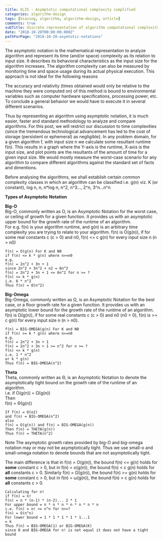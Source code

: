 ```yaml
---
title: ELI5 - Asymptotic computational complexity simplified
categories: algorithm-design
tags: [biasing, algorithm, algorithm-design, article]
comments: true
subTitle: discrete representation of algorithm computational complexity
date: "2018-10-20T00:00:00.000Z"
pathForPage: "2018-10-20-asymtotic-notations"
---
```


The asymptotic notation is the mathematical representation to analyze algorithm and represent its time (and/or space) complexity as its relation to input size. It describes its behavioral characteristics as the input size for the algorithm increases. The algorithm complexity can also be measured by monitoring time and space usage during its actual physical execution. This approach is not ideal for the following reasons

The accuracy and relativity (times obtained would only be relative to the machine they were computed on) of this method is bound to environmental variables such as computer hardware specifications, processing power, etc.  
To conclude a general behavior we would have to execute it in several different scenarios.

Thus by representing an algorithm using asymptotic notation, it is much easier, faster and standard methodology to analyze and compare algorithms. For this post, we will restrict our discussion to time complexities {since the tremendous technological advancement has led to the cost of storage (persistent or ephemeral) as negligible}. In any problem domain, for a given algorithm f, with input size n we calculate some resultant runtime f(n). This results in a graph where the Y-axis is the runtime, X-axis is the input size, and plot points are the resultants of the amount of time for a given input size. We would mostly measure the worst-case scenario for any algorithm to compare different algorithms against the standard set of facts and dimentions.

Before analysing the algorithms, we shall establish certain common complexity classes in which an algorithm can be classified i.e. g(n) viz. K (or constant), log n, n, n\*log n, n^2, n^3..., 2^n, 3^n...n^n

**Types of Asymptotic Notation**

**Big-O**  
Big-O, commonly written as O, is an Asymptotic Notation for the worst case, or ceiling of growth for a given function. It provides us with an asymptotic upper bound for the growth rate of the runtime of an algorithm.  
For e.g. f(n) is your algorithm runtime, and g(n) is an arbitrary time complexity you are trying to relate to your algorithm. f(n) is O(g(n)), if for some real constants c (c > 0) and n0, f(n) <= c g(n) for every input size n (n > n0)

```
f(n) = O(g(n) For K and N0
if f(n) <= k * g(n) where n>=n0
e.g.
f(n) = 2n^2 + 3n + 1
since 2n^2 + 3n^2 + n2 = 6n^2
f(n) = 2n^2 + 3n + 1 <= 6n^2 for n >= ?
f(n) <= k * g(n)
i.e. 6 * n^2
Thus f(n) = O(n^2)
```

**Big-Omega**  
Big-Omega, commonly written as &Omega;, is an Asymptotic Notation for the best case, or a floor growth rate for a given function. It provides us with an asymptotic lower bound for the growth rate of the runtime of an algorithm.  
f(n) is &Omega;(g(n)), if for some real constants c (c > 0) and n0 (n0 > 0), f(n) is >= c g(n) for every input size n (n > n0).

```
f(n) = BIG-OMEGA(g(n) For K and N0
if f(n) >= k * g(n) where n>=n0
e.g.
f(n) = 2n^2 + 3n + 1
f(n) = 2n^2 + 3n + 1 >= n^2 for n >= ?
f(n) <= k * g(n)
i.e. 1 * n^2
or k * g(n)
Thus f(n) = BIG-OMEGA(n^2)
```

**Theta**  
Theta, commonly written as Θ, is an Asymptotic Notation to denote the asymptotically tight bound on the growth rate of the runtime of an algorithm.  
i.e. if O(g(n)) = &Omega;(g(n))  
Then  
f(n) = &Theta;(g(n))

```
If f(n) = O(n2)
and f(n) = BIG-OMEGA(n^2)
also
f(n) = O(g(n)) and f(n) = BIG-OMEGA(g(n))
Then f(n) = THETA(g(n))
Thus f(n) = THETA(n^2)
```

Note
The asymptotic growth rates provided by big-O and big-omega notation may or may not be asymptotically tight. Thus we use small-o and small-omega notation to denote bounds that are not asymptotically tight.

The main difference is that in f(n) = O(g(n)), the bound f(n) <= g(n) holds for **some** constant c > 0, but in f(n) = o(g(n)), the bound f(n) < c g(n) holds for **all** constants c > 0.
Similarly
f(n) = Ω(g(n)), the bound f(n) >= g(n) holds for **some** constant c > 0, but in f(n) = &omega;(g(n)), the bound f(n) > c g(n) holds for **all** constants c > 0.

```
Calculating for n!
if f(n) = n!
f(n) = n * (n-1) * (n-2)... 2 * 1
For upper bound = n * n * n * n * n * n * n
i.e. f(n) = n! <= n^n for n>=?
f(n) = O(n^n)
For lower bound = 1 * 1 * 1 * 1 * 1...1
= k
Thus f(n) = BIG-OMEGA(1) or BIG-OMEGA(K)
since O and BIG-OMEGA for n! is not equal it does not have a tight bound
```
